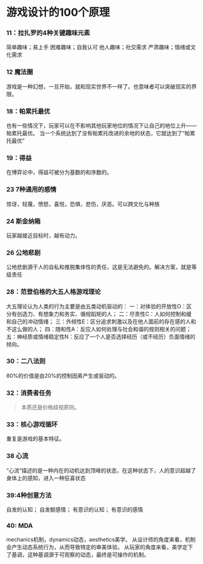 # 游戏设计的100个原理
### 11：拉扎罗的4种关键趣味元素
简单趣味；易上手
困难趣味；自我认可
他人趣味；社交需求
严肃趣味；情绪或文化需求
### 12 魔法圈
游戏是一种幻想，一旦开始，就和现实世界不一样了。也意味者可以突破现实的界限。

### 18：帕累托最优
也有一些情况下，玩家可以在不影响其他玩家地位的情况下让自己的地位上升——帕累托最优。
当一个系统达到了没有帕累托改进的余地的状态，它就达到了“帕累托最优”

### 19：得益
在博弈论中，得益可被分为基数的和序数的。

### 23 7种通用的感情

惊讶，轻蔑，愤怒，喜悦，恐惧，悲伤，厌恶。可以跨文化与种族
### 24 斯金纳箱
玩家越接近目标时，越有动力。

### 26 公地悲剧
公地悲剧源于人的自私和推脱集体性的责任，这是无法避免的。解决方案，就是等级责任

### 28：范登伯格的大五人格游戏理论
大五理论认为人类的行为主要是由五类动机驱动的：
一：对体验的开放性O：区分有创造力、有想象力和务实、循规蹈矩的人；
二：尽责性C：人如何控制和缓和自己的冲动情绪；
三：外倾性E：区分追求刺激以及在他人面前的存在感的人和不这么做的人；
四：随和性A：反应人如何处理与社会和谐的规则相关的问题；
五：神经质或情绪稳定性N：反应了一个人是否选择经历（或不经历）负面情绪的倾向。

### 30：二八法则

80%的价值是由20%的控制因素产生或驱动的。

### 32：消费者任务
>本质还是价格歧视原则。

### 33：核心游戏循环
重复是游戏的基本特征。

### 38 心流
“心流”描述的是一种内在的动机达到顶峰的状态，在这种状态下，人的意识超越了身体上的感知，进入一种狂喜状态

### 39:4种创意方法

自发的认知；
自发额感情；
有意识的认知；
有意识的感情

### 40: MDA
mechanics机制，dynamics动态，aesthetics美学。
从设计师的角度来看，机制会产生动态系统行为，从而导致特定的审美体验。
从玩家的角度来看，美学定下了基调，这种基调源于可观察的动态，最终是可操作的机制。